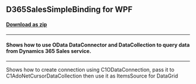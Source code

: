 ## D365SalesSimpleBinding for WPF
#### [Download as zip](https://downgit.github.io/#/home?url=https://github.com/GrapeCity/ComponentOne-Service-Components-Samples/tree/master/\DataConnector\Win\DataConnectorExplorer)
____
#### Shows how to use OData DataConnector and DataCollection to query data from Dynamics 365 Sales service.
____
Shows how to create connection using C1ODataConnection, pass it to C1AdoNetCursorDataCollection then use it as ItemsSource for DataGrid
